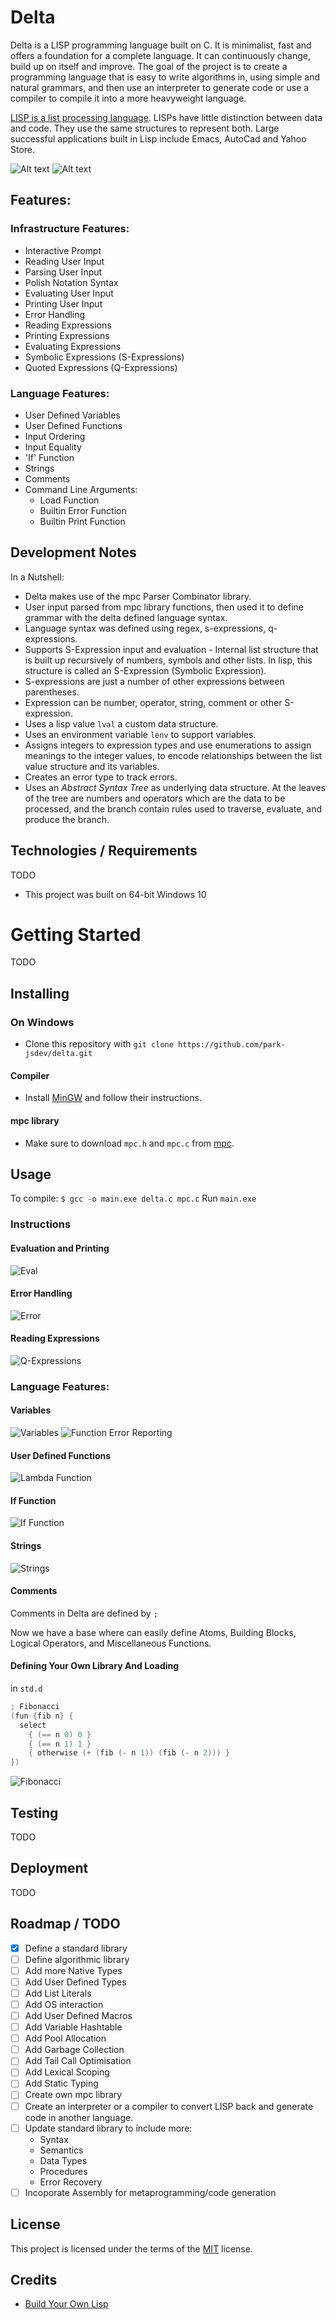 # Delta
Delta is a LISP programming language built on C. It is minimalist, fast and offers a foundation for a complete language. It can continuously change, build up on itself and improve.
The goal of the project is to create a programming language that is easy to write algorithms in, using simple and natural grammars, and then use an interpreter to generate code or use a compiler to compile it into a more heavyweight language.

[LISP is a list processing language](https://www.tutorialspoint.com/lisp/lisp_program_structure.htm). LISPs have little distinction between data and code. They use the same structures to represent both.
Large successful applications built in Lisp include Emacs, AutoCad and Yahoo Store.

![Alt text](MainSS.PNG "The interface")
![Alt text](delta1.PNG "Examples")

## Features:
### Infrastructure Features:
- Interactive Prompt
- Reading User Input
- Parsing User Input
- Polish Notation Syntax
- Evaluating User Input
- Printing User Input
- Error Handling
- Reading Expressions
- Printing Expressions
- Evaluating Expressions
- Symbolic Expressions (S-Expressions)
- Quoted Expressions (Q-Expressions)
### Language Features:
- User Defined Variables
- User Defined Functions
- Input Ordering
- Input Equality
- 'If' Function
- Strings
- Comments
- Command Line Arguments:
    - Load Function
    - Builtin Error Function
    - Builtin Print Function

## Development Notes
In a Nutshell:
- Delta makes use of the mpc Parser Combinator library.
- User input parsed from mpc library functions, then used it to define grammar with the delta defined language syntax.
- Language syntax was defined using regex, s-expressions, q-expressions.
- Supports S-Expression input and evaluation - Internal list structure that is built up recursively of numbers, symbols and other lists. In lisp, this structure is called an S-Expression (Symbolic Expression).
- S-expressions are just a number of other expressions between parentheses.
- Expression can be number, operator, string, comment or other S-expression.
- Uses a lisp value ``lval`` a custom data structure.
- Uses an environment variable ``lenv`` to support variables.
- Assigns integers to expression types and use enumerations to assign meanings to the integer values, to encode relationships between the list value structure and its variables.
- Creates an error type to track errors.
- Uses an *Abstract Syntax Tree* as underlying data structure. At the leaves of the tree are numbers and operators which are the data to be processed, and the branch contain rules used to traverse, evaluate, and produce the branch.

## Technologies / Requirements
TODO
- This project was built on 64-bit Windows 10

# Getting Started
TODO

## Installing
### On Windows
- Clone this repository with ``git clone https://github.com/park-jsdev/delta.git``
#### Compiler
- Install [MinGW](http://www.mingw.org/) and follow their instructions.
#### mpc library
- Make sure to download ``mpc.h`` and ``mpc.c`` from [mpc](https://github.com/orangeduck/mpc).

## Usage
To compile:
``$ gcc -o main.exe delta.c mpc.c`` 
Run ``main.exe``

### Instructions

#### Evaluation and Printing
![Eval](EvalAndPrint.PNG)

#### Error Handling
![Error](error.PNG)

#### Reading Expressions
![Q-Expressions](QExpressions.PNG)

### Language Features:

#### Variables
![Variables](variables.PNG)
![Function Error Reporting](functionerrorreporting.PNG)

#### User Defined Functions
![Lambda Function](lambdafunction.PNG)

#### If Function
![If Function](iffunction.PNG)

#### Strings
![Strings](strings.PNG)

#### Comments
Comments in Delta are defined by ``;``

Now we have a base where can easily define Atoms, Building Blocks, Logical Operators, and Miscellaneous Functions.

#### Defining Your Own Library And Loading
in ``std.d``
```c
; Fibonacci
(fun {fib n} {
  select
    { (== n 0) 0 }
    { (== n 1) 1 }
    { otherwise (+ (fib (- n 1)) (fib (- n 2))) }
})
```
![Fibonacci](fibonacci.PNG)

## Testing
TODO

## Deployment
TODO

## Roadmap / TODO
- [x] Define a standard library
- [ ] Define algorithmic library
- [ ] Add more Native Types
- [ ] Add User Defined Types
- [ ] Add List Literals
- [ ] Add OS interaction
- [ ] Add User Defined Macros
- [ ] Add Variable Hashtable
- [ ] Add Pool Allocation
- [ ] Add Garbage Collection
- [ ] Add Tail Call Optimisation
- [ ] Add Lexical Scoping
- [ ] Add Static Typing
- [ ] Create own mpc library
- [ ] Create an interpreter or a compiler to convert LISP back and generate code in another language.
- [ ] Update standard library to include more:
    - Syntax
    - Semantics
    - Data Types
    - Procedures
    - Error Recovery
- [ ] Incoporate Assembly for metaprogramming/code generation

## License
This project is licensed under the terms of the [MIT](LICENSE) license.

## Credits
- [Build Your Own Lisp](http://www.buildyourownlisp.com/)



